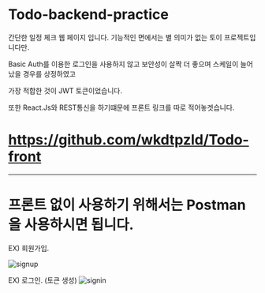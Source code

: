 # Todo-backend-practice

간단한 일정 체크 웹 페이지 입니다. 기능적인 면에서는 별 의미가 없는 토이 프로젝트입니다만.

Basic Auth를 이용한 로그인을 사용하지 않고 보안성이 살짝 더 좋으며
스케일이 늘어났을 경우를 상정하였고

가장 적합한 것이 JWT 토큰이었습니다.

또한 React.Js와 REST통신을 하기떄문에 프론트 링크를 따로 적어놓겟습니다.

# https://github.com/wkdtpzld/Todo-front

---------------------------------------


# 프론트 없이 사용하기 위해서는 Postman을 사용하시면 됩니다.

EX) 회원가입.

![signup](https://user-images.githubusercontent.com/87063105/150626405-e3cdfaa4-280f-4dcb-b6f8-c9ebb9eea1e1.png)


EX) 로그인. (토큰 생성)
![signin](https://user-images.githubusercontent.com/87063105/150626453-22dcd8d2-b5f3-4183-aee0-e0be91a3f337.png)
